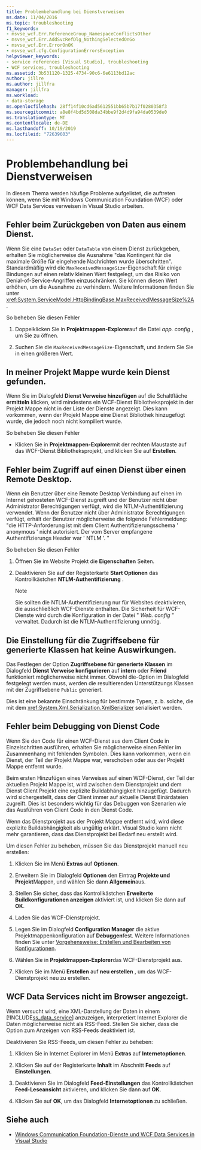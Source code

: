 ```yaml
---
title: Problembehandlung bei Dienstverweisen
ms.date: 11/04/2016
ms.topic: troubleshooting
f1_keywords:
- msvse_wcf.Err.ReferenceGroup_NamespaceConflictsOther
- msvse_wcf.Err.AddSvcRefDlg_NothingSelectedOnGo
- msvse_wcf.Err.ErrorOnOK
- msvse_wcf.cfg.ConfigurationErrorsException
helpviewer_keywords:
- service references [Visual Studio], troubleshooting
- WCF services, troubleshooting
ms.assetid: 3b531120-1325-4734-90c6-6e6113bd12ac
author: jillre
ms.author: jillfra
manager: jillfra
ms.workload:
- data-storage
ms.openlocfilehash: 28ff14f10cd6ad5612551bb65b7b17f0280358f3
ms.sourcegitcommit: a8e8f4bd5d508da34bbe9f2d4d9fa94da0539de0
ms.translationtype: MT
ms.contentlocale: de-DE
ms.lasthandoff: 10/19/2019
ms.locfileid: "72639603"
---
```

# <a name="troubleshoot-service-references"></a>Problembehandlung bei Dienstverweisen

In diesem Thema werden häufige Probleme aufgelistet, die auftreten können, wenn Sie mit Windows Communication Foundation (WCF) oder WCF Data Services verweisen in Visual Studio arbeiten.

## <a name="error-returning-data-from-a-service"></a>Fehler beim Zurückgeben von Daten aus einem Dienst.

Wenn Sie eine `DataSet` oder `DataTable` von einem Dienst zurückgeben, erhalten Sie möglicherweise die Ausnahme "das Kontingent für die maximale Größe für eingehende Nachrichten wurde überschritten". Standardmäßig wird die `MaxReceivedMessageSize`-Eigenschaft für einige Bindungen auf einen relativ kleinen Wert festgelegt, um das Risiko von Denial-of-Service-Angriffen einzuschränken. Sie können diesen Wert erhöhen, um die Ausnahme zu verhindern. Weitere Informationen finden Sie unter <xref:System.ServiceModel.HttpBindingBase.MaxReceivedMessageSize%2A>.

So beheben Sie diesen Fehler

1. Doppelklicken Sie in **Projektmappen-Explorer**auf die Datei *app. config* , um Sie zu öffnen.

2. Suchen Sie die `MaxReceivedMessageSize`-Eigenschaft, und ändern Sie Sie in einen größeren Wert.

## <a name="cannot-find-a-service-in-my-solution"></a>In meiner Projekt Mappe wurde kein Dienst gefunden.

Wenn Sie im Dialogfeld **Dienst Verweise hinzufügen** auf die Schaltfläche **ermitteln** klicken, wird mindestens ein WCF-Dienst Bibliotheksprojekt in der Projekt Mappe nicht in der Liste der Dienste angezeigt. Dies kann vorkommen, wenn der Projekt Mappe eine Dienst Bibliothek hinzugefügt wurde, die jedoch noch nicht kompiliert wurde.

So beheben Sie diesen Fehler

- Klicken Sie in **Projektmappen-Explorer**mit der rechten Maustaste auf das WCF-Dienst Bibliotheksprojekt, und klicken Sie auf **Erstellen**.

## <a name="error-accessing-a-service-over-a-remote-desktop"></a>Fehler beim Zugriff auf einen Dienst über einen Remote Desktop.

Wenn ein Benutzer über eine Remote Desktop Verbindung auf einen im Internet gehosteten WCF-Dienst zugreift und der Benutzer nicht über Administrator Berechtigungen verfügt, wird die NTLM-Authentifizierung verwendet. Wenn der Benutzer nicht über Administrator Berechtigungen verfügt, erhält der Benutzer möglicherweise die folgende Fehlermeldung: "die HTTP-Anforderung ist mit dem Client Authentifizierungsschema ' anonymous ' nicht autorisiert. Der vom Server empfangene Authentifizierungs Header war ' NTLM '. "

So beheben Sie diesen Fehler

1. Öffnen Sie im Website Projekt die **Eigenschaften** Seiten.

2. Deaktivieren Sie auf der Registerkarte **Start Optionen** das Kontrollkästchen **NTLM-Authentifizierung** .

    > [!NOTE]
    > Sie sollten die NTLM-Authentifizierung nur für Websites deaktivieren, die ausschließlich WCF-Dienste enthalten. Die Sicherheit für WCF-Dienste wird durch die Konfiguration in der Datei " *Web. config* " verwaltet. Dadurch ist die NTLM-Authentifizierung unnötig.

## <a name="access-level-for-generated-classes-setting-has-no-effect"></a>Die Einstellung für die Zugriffsebene für generierte Klassen hat keine Auswirkungen.

Das Festlegen der Option **Zugriffsebene für generierte Klassen** im Dialogfeld **Dienst Verweise konfigurieren** auf **intern** oder **Friend** funktioniert möglicherweise nicht immer. Obwohl die-Option im Dialogfeld festgelegt werden muss, werden die resultierenden Unterstützungs Klassen mit der Zugriffsebene `Public` generiert.

Dies ist eine bekannte Einschränkung für bestimmte Typen, z. b. solche, die mit dem <xref:System.Xml.Serialization.XmlSerializer> serialisiert werden.

## <a name="error-debugging-service-code"></a>Fehler beim Debugging von Dienst Code

Wenn Sie den Code für einen WCF-Dienst aus dem Client Code in Einzelschritten ausführen, erhalten Sie möglicherweise einen Fehler im Zusammenhang mit fehlenden Symbolen. Dies kann vorkommen, wenn ein Dienst, der Teil der Projekt Mappe war, verschoben oder aus der Projekt Mappe entfernt wurde.

Beim ersten Hinzufügen eines Verweises auf einen WCF-Dienst, der Teil der aktuellen Projekt Mappe ist, wird zwischen dem Dienstprojekt und dem Dienst Client Projekt eine explizite Buildabhängigkeit hinzugefügt. Dadurch wird sichergestellt, dass der Client immer auf aktuelle Dienst Binärdateien zugreift. Dies ist besonders wichtig für das Debuggen von Szenarien wie das Ausführen von Client Code in den Dienst Code.

Wenn das Dienstprojekt aus der Projekt Mappe entfernt wird, wird diese explizite Buildabhängigkeit als ungültig erklärt. Visual Studio kann nicht mehr garantieren, dass das Dienstprojekt bei Bedarf neu erstellt wird.

Um diesen Fehler zu beheben, müssen Sie das Dienstprojekt manuell neu erstellen:

1. Klicken Sie im Menü **Extras** auf **Optionen**.

2. Erweitern Sie im Dialogfeld **Optionen** den Eintrag **Projekte und Projekt**Mappen, und wählen Sie dann **Allgemein**aus.

3. Stellen Sie sicher, dass das Kontrollkästchen **Erweiterte Buildkonfigurationen anzeigen** aktiviert ist, und klicken Sie dann auf **OK**.

4. Laden Sie das WCF-Dienstprojekt.

5. Legen Sie im Dialogfeld **Configuration Manager** die aktive Projektmappenkonfiguration auf **Debuggen**fest. Weitere Informationen finden Sie unter [Vorgehensweise: Erstellen und Bearbeiten von Konfigurationen](../ide/how-to-create-and-edit-configurations.md).

6. Wählen Sie in **Projektmappen-Explorer**das WCF-Dienstprojekt aus.

7. Klicken Sie im Menü **Erstellen** auf **neu erstellen** , um das WCF-Dienstprojekt neu zu erstellen.

## <a name="wcf-data-services-do-not-display-in-the-browser"></a>WCF Data Services nicht im Browser angezeigt.

Wenn versucht wird, eine XML-Darstellung der Daten in einem [!INCLUDE[ss_data_service](../data-tools/includes/ss_data_service_md.md)] anzuzeigen, interpretiert Internet Explorer die Daten möglicherweise nicht als RSS-Feed. Stellen Sie sicher, dass die Option zum Anzeigen von RSS-Feeds deaktiviert ist.

Deaktivieren Sie RSS-Feeds, um diesen Fehler zu beheben:

1. Klicken Sie in Internet Explorer im Menü **Extras** auf **Internetoptionen**.

2. Klicken Sie auf der Registerkarte **Inhalt** im Abschnitt **Feeds** auf **Einstellungen**.

3. Deaktivieren Sie im Dialogfeld **Feed-Einstellungen** das Kontrollkästchen **Feed-Leseansicht** aktivieren, und klicken Sie dann auf **OK**.

4. Klicken Sie auf **OK**, um das Dialogfeld **Internetoptionen** zu schließen.

## <a name="see-also"></a>Siehe auch

- [Windows Communication Foundation-Dienste und WCF Data Services in Visual Studio](../data-tools/windows-communication-foundation-services-and-wcf-data-services-in-visual-studio.md)